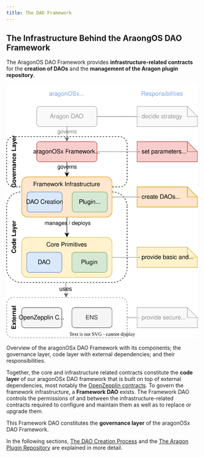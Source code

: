 ```yaml
---
title: The DAO Framework
---
```


## The Infrastructure Behind the AraongOS DAO Framework

The AragonOS DAO Framework provides **infrastructure-related contracts** for the **creation of DAOs** and the **management of the Aragon plugin repository**.

<div class="center-column">

![](aragon-os-framework-overview.drawio.svg)

<p class="caption"> 
  Overview of the aragonOSx DAO Framework with its components; the governance layer, code layer with external dependencies; and their responsibilities.
</p>

</div>

Together, the core and infrastructure related contracts constitute the **code layer** of our aragonOSx DAO framework that is built on top of external dependencies, most notably the [OpenZepplin contracts](https://www.openzeppelin.com/contracts).
To govern the framework infrastructure, a **Framework DAO** exists.
The Framework DAO controls the permissions of and between the infrastructure-related contracts required to configure and maintain them as well as to replace or upgrade them.

This Framework DAO constitutes the **governance layer** of the aragonOSx DAO Framework.

In the following sections, [The DAO Creation Process](01-dao-creation-process.md) and the [The Aragon Plugin Repository](02-plugin-repository/index.md) are explained in more detail.
